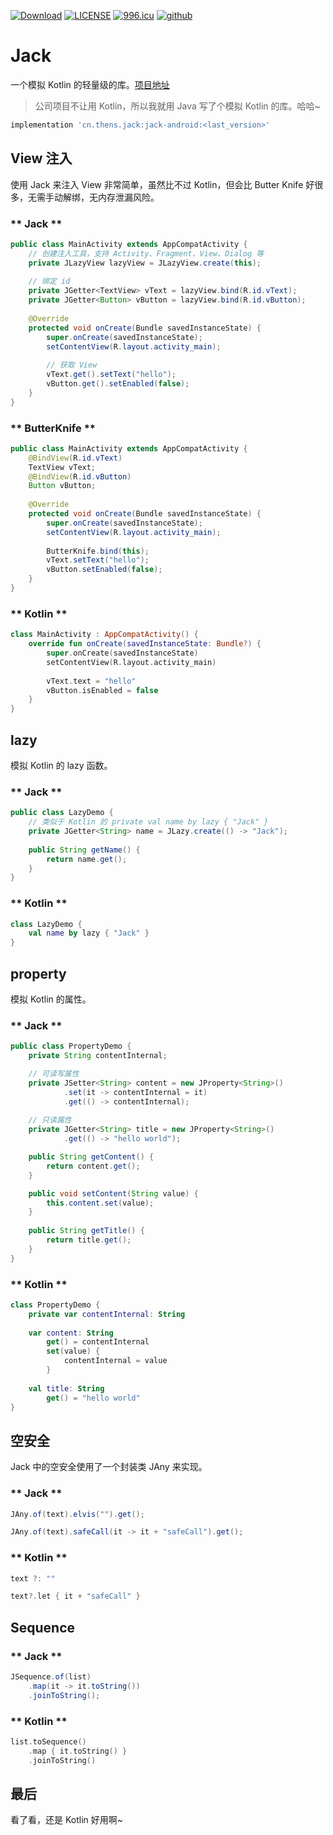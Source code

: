 [![Download](https://api.bintray.com/packages/7hens/maven/jack-android/images/download.svg)](https://bintray.com/7hens/maven/jack-android/_latestVersion)
[![LICENSE](https://img.shields.io/badge/license-Anti%20996-blue.svg)](https://github.com/7hens/jack/blob/master/LICENSE)
[![996.icu](https://img.shields.io/badge/link-996.icu-red.svg)](https://996.icu)
[![github](https://img.shields.io/github/stars/7hens/jack.svg?style=social)](https://github.com/7hens/jack)

# Jack

一个模拟 Kotlin 的轻量级的库。[项目地址](https://github.com/7hens/jack)

> 公司项目不让用 Kotlin，所以我就用 Java 写了个模拟 Kotlin 的库。哈哈~

```groovy
implementation 'cn.thens.jack:jack-android:<last_version>'
```

## View 注入

使用 Jack 来注入 View 非常简单，虽然比不过 Kotlin，但会比 Butter Knife 好很多，无需手动解绑，无内存泄漏风险。

<!-- tabs:start -->

### ** Jack **

```java
public class MainActivity extends AppCompatActivity {
    // 创建注入工具，支持 Activity、Fragment、View、Dialog 等
    private JLazyView lazyView = JLazyView.create(this);
    
    // 绑定 id
    private JGetter<TextView> vText = lazyView.bind(R.id.vText);
    private JGetter<Button> vButton = lazyView.bind(R.id.vButton);
    
    @Override
    protected void onCreate(Bundle savedInstanceState) {
        super.onCreate(savedInstanceState);
        setContentView(R.layout.activity_main);
        
        // 获取 View
        vText.get().setText("hello");
        vButton.get().setEnabled(false);
    }
}
```

### ** ButterKnife **

```java
public class MainActivity extends AppCompatActivity {
    @BindView(R.id.vText)
    TextView vText;
    @BindView(R.id.vButton)
    Button vButton;
    
    @Override
    protected void onCreate(Bundle savedInstanceState) {
        super.onCreate(savedInstanceState);
        setContentView(R.layout.activity_main);
        
        ButterKnife.bind(this);
        vText.setText("hello");
        vButton.setEnabled(false);
    }
}
```

### ** Kotlin **

```kotlin
class MainActivity : AppCompatActivity() {
    override fun onCreate(savedInstanceState: Bundle?) {
        super.onCreate(savedInstanceState)
        setContentView(R.layout.activity_main)
        
        vText.text = "hello"
        vButton.isEnabled = false
    }
}
```

<!-- tabs:end -->

## lazy

模拟 Kotlin 的 lazy 函数。

<!-- tabs:start -->

### ** Jack **

```java
public class LazyDemo {
    // 类似于 Kotlin 的 private val name by lazy { "Jack" }
    private JGetter<String> name = JLazy.create(() -> "Jack");
    
    public String getName() {
        return name.get();
    }
}
```

### ** Kotlin **

```kotlin
class LazyDemo {
    val name by lazy { "Jack" }
}
```

<!-- tabs:end -->

## property

模拟 Kotlin 的属性。

<!-- tabs:start -->

### ** Jack **

```java
public class PropertyDemo {
    private String contentInternal;

    // 可读写属性
    private JSetter<String> content = new JProperty<String>()
            .set(it -> contentInternal = it)
            .get(() -> contentInternal);
    
    // 只读属性
    private JGetter<String> title = new JProperty<String>()
            .get(() -> "hello world");

    public String getContent() {
        return content.get();
    }

    public void setContent(String value) {
        this.content.set(value);
    }
    
    public String getTitle() {
        return title.get();
    }
}
```

### ** Kotlin **

```kotlin
class PropertyDemo {
    private var contentInternal: String
    
    var content: String
        get() = contentInternal
        set(value) {
            contentInternal = value
        }
        
    val title: String 
        get() = "hello world"
}
```

<!-- tabs:end -->

## 空安全

Jack 中的空安全使用了一个封装类 JAny 来实现。

<!-- tabs:start -->

### ** Jack **

```java
JAny.of(text).elvis("").get();

JAny.of(text).safeCall(it -> it + "safeCall").get();
```

### ** Kotlin **

```kotlin
text ?: ""

text?.let { it + "safeCall" }
```

<!-- tabs:end -->

## Sequence

<!-- tabs:start -->

### ** Jack **

```java
JSequence.of(list)
    .map(it -> it.toString())
    .joinToString();
```

### ** Kotlin **

```kotlin
list.toSequence()
    .map { it.toString() }
    .joinToString()
```

<!-- tabs:end -->

## 最后

看了看，还是 Kotlin 好用啊~

<br><br><br><br><br><br><br><br><br><br><br><br><br><br><br><br><br><br><br><br><br><br><br><br>